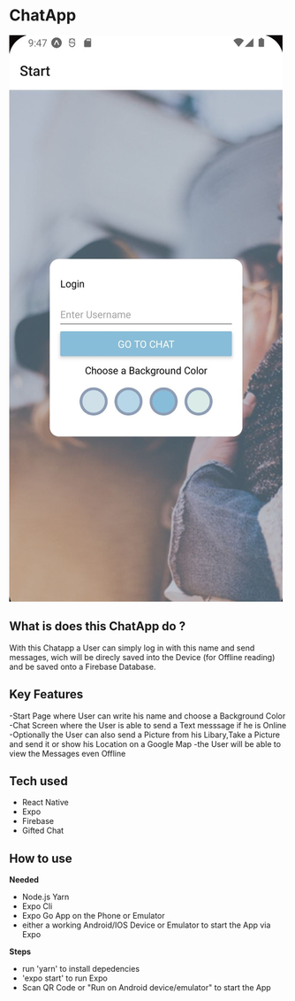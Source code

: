 # ChatApp


![App Welcome Screen](/assets/screenshots/app.jpg)


## What is does this ChatApp do ?

With this Chatapp a User can simply log in with this name and send messages,
wich will be direcly saved into the Device (for Offline reading) and be saved onto a Firebase Database.

## Key Features
-Start Page where User can write his name and choose a Background Color
-Chat Screen where the User is able to send a Text messsage if he is Online
-Optionally the User can also send a Picture from his Libary,Take a Picture and send it or show his Location on a Google Map
-the User will be able to view the Messages even Offline

## Tech used

- React Native
- Expo
- Firebase
- Gifted Chat

## How to use

**Needed**
- Node.js Yarn
- Expo Cli
- Expo Go App on the Phone or Emulator
- either a working Android/IOS Device or Emulator to start the App via Expo
 
 **Steps**
- run 'yarn' to install depedencies
- 'expo start' to run Expo
- Scan QR Code or "Run on Android device/emulator" to start the App

